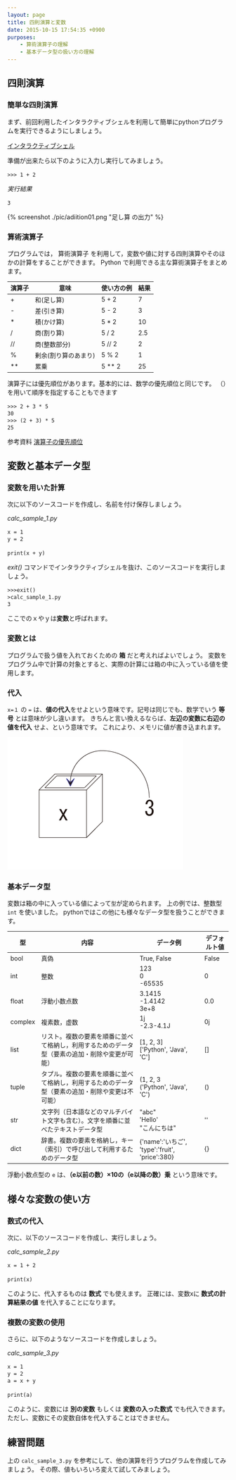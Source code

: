 ```yaml
---
layout: page
title: 四則演算と変数
date: 2015-10-15 17:54:35 +0900
purposes:
    - 算術演算子の理解
    - 基本データ型の扱い方の理解
---
```



四則演算
--------

### 簡単な四則演算

まず、前回利用したインタラクティブシェルを利用して簡単にpythonプログラムを実行できるようにしましょう。

[インタラクティブシェル](../01/index.html#chapter11)

<!--
コンパイルの方法は、以下を参考にしましょう。

<span class="label label-info">参考資料</span> [コンパイルと実行（Windows コマンドプロンプト）](../../appendix/win_javac.html)

<span class="label label-info">参考資料</span> [コンパイルと実行（Mac ターミナル）](../../appendix/mac_javac.html)

<span class="label label-info">参考資料</span> [コンパイルと実行（Eclipse）](../../appendix/eclipse.html)
-->

    

準備が出来たら以下のように入力し実行してみましょう。

    >>> 1 + 2

*実行結果*

    3

{% screenshot ./pic/adiition01.png "足し算 の出力" %}

### 算術演算子

プログラムでは， 算術演算子 を利用して，変数や値に対する四則演算やそのほかの計算をすることができます。 
Python で利用できる主な算術演算子をまとめます。

演算子 | 意味 | 使い方の例 | 結果
--- | --- | --- | ---
+ | 和(足し算) | 5 + 2 | 7
- | 差(引き算) | 5 - 2 | 3
* | 積(かけ算) | 5 * 2 | 10
/ | 商(割り算) | 5 / 2 | 2.5
// | 商(整数部分) | 5 // 2 | 2
% | 剰余(割り算のあまり) | 5 % 2 | 1
** | 累乗 | 5 ** 2 | 25

演算子には優先順位があります。基本的には、数学の優先順位と同じです。
（）を用いて順序を指定することもできます

    >>> 2 + 3 * 5
    30
    >>> (2 + 3) * 5
    25

<span class="label label-info">参考資料</span> [演算子の優先順位](../../appendix/priority_order.html)


変数と基本データ型
------------------

### 変数を用いた計算
次に以下のソースコードを作成し、名前を付け保存しましょう。

*calc_sample_1.py*

    x = 1
    y = 2
    
    print(x + y)    

*exit()* コマンドでインタラクティブシェルを抜け、このソースコードを実行しましょう。

    >>>exit() 
    >calc_sample_1.py
    3
    
ここでのｘやｙは**変数**と呼ばれます。    

### 変数とは

プログラムで扱う値を入れておくための **箱** だと考えればよいでしょう。
変数をプログラム中で計算の対象とすると、実際の計算には箱の中に入っている値を使用します。

### 代入

`x=１` の `=` は、**値の代入**をせよという意味です。記号は同じでも、数学でいう **等号** とは意味が少し違います。
きちんと言い換えるならば、**左辺の変数に右辺の値を代入** せよ、という意味です。
これにより、メモリに値が書き込まれます。

![](./pic/box01.png)

### 基本データ型

変数は箱の中に入っている値によって`型`が定められます。
上の例では、整数型 `int` を使いました。
pythonではこの他にも様々なデータ型を扱うことができます。

型 | 内容 | データ例 | デフォルト値
--- | --- | --- | ---
bool | 真偽 | True, False | False
int | 整数 | 123 <br> 0 <br> -65535 | 0
float | 浮動小数点数 | 3.1415 <br> -1.4142 <br> 3e+8| 0.0
complex | 複素数，虚数 | 1j <br> -2.3-4.1J | 0j
list | リスト。複数の要素を順番に並べて格納し，利用するためのデータ型（要素の追加・削除や変更が可能） | [1, 2, 3] <br> ['Python', 'Java', 'C'] | []
tuple | タプル。複数の要素を順番に並べて格納し，利用するためのデータ型（要素の追加・削除や変更は不可能） | (1, 2, 3 <br> ('Python', 'Java', 'C') | ()
str | 文字列（日本語などのマルチバイト文字も含む）。文字を順番に並べたテキストデータ型 | "abc" <br> 'Hello' <br> "こんにちは" | ''
dict | 辞書。複数の要素を格納し，キー（索引）で呼び出して利用するためのデータ型 | {'name':'いちご', 'type':'fruit', 'price':380} | {}

浮動小数点型の `e` は、**（e以前の数）×10の（e以降の数）乗** という意味です。


様々な変数の使い方
------------------

### 数式の代入

次に、以下のソースコードを作成し、実行しましょう。

*calc_sample_2.py*

    x = 1 + 2
    
    print(x)
    
このように、代入するものは **数式** でも使えます。
正確には、変数xに **数式の計算結果の値** を代入することになります。

### 複数の変数の使用

さらに、以下のようなソースコードを作成しましょう。

*calc_sample_3.py*

    x = 1
    y = 2
    a = x + y
    
    print(a)

このように、変数には **別の変数** もしくは **変数の入った数式** でも代入できます。
ただし、変数にその変数自体を代入することはできません。

練習問題
--------

上の `calc_sample_3.py` を参考にして、他の演算を行うプログラムを作成してみましょう。
その際、値もいろいろ変えて試してみましょう。
